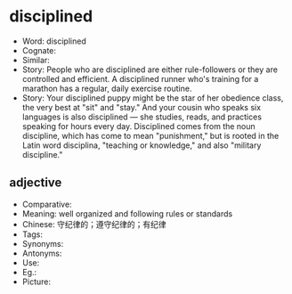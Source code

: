 # disciplined

- Word: disciplined
- Cognate: 
- Similar: 
- Story: People who are disciplined are either rule-followers or they are controlled and efficient. A disciplined runner who's training for a marathon has a regular, daily exercise routine.
- Story: Your disciplined puppy might be the star of her obedience class, the very best at "sit" and "stay." And your cousin who speaks six languages is also disciplined — she studies, reads, and practices speaking for hours every day. Disciplined comes from the noun discipline, which has come to mean "punishment," but is rooted in the Latin word disciplina, "teaching or knowledge," and also "military discipline."

## adjective

- Comparative: 
- Meaning: well organized and following rules or standards
- Chinese: 守纪律的；遵守纪律的；有纪律
- Tags: 
- Synonyms: 
- Antonyms: 
- Use: 
- Eg.: 
- Picture: 


